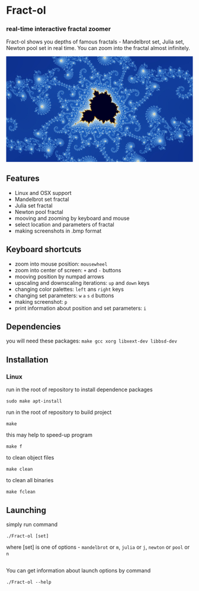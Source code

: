 # Fract-ol
### real-time interactive fractal zoomer

Fract-ol shows you depths of famous fractals - Mandelbrot set, Julia set, Newton pool set in real time. You can zoom into the fractal almost infinitely.

![img](https://github.com/antikostya/Fract-ol/blob/master/img/scr.jpg?raw=true)

## Features
- Linux and OSX support
- Mandelbrot set fractal
- Julia set fractal
- Newton pool fractal
- mooving and zooming by keyboard and mouse
- select location and parameters of fractal
- making screenshots in .bmp format

## Keyboard shortcuts
- zoom into mouse position: `mousewheel`
- zoom into center of screen: `+` and `-` buttons
- mooving position by numpad arrows
- upscaling and downscaling iterations: `up` and `down` keys
- changing color palettes: `left` ans `right` keys
- changing set parameters: `w` `a` `s` `d` buttons
- making screenshot: `p`
- print information about position and set parameters: `i`

## Dependencies
you will need these packages: `make gcc xorg libxext-dev libbsd-dev`

## Installation
### Linux
run in the root of repository to install dependence packages
```
sudo make apt-install
```
run in the root of repository to build project
```
make
```
this may help to speed-up program
```
make f
```
to clean object files
```
make clean
```
to clean all binaries
```
make fclean
```

## Launching
simply run command
```
./Fract-ol [set]
```
where [set] is one of options - `mandelbrot` or `m`, `julia` or `j`, `newton` or `pool` or `n`
##
You can get information about launch options by command
```
./Fract-ol --help
```
